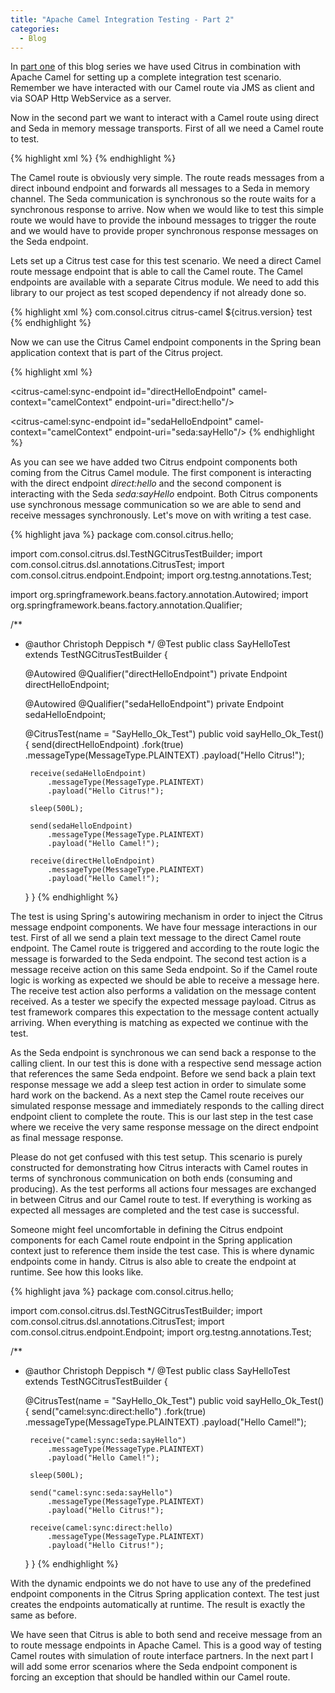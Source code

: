 ```yaml
---
title: "Apache Camel Integration Testing - Part 2"
categories:
  - Blog
---
```


In <a href="http://christophd.github.io/camel-testing-part-1/" title="Part 1" target="_blank">part one</a> of this blog series we have used Citrus in combination with Apache Camel for setting up
a complete integration test scenario. Remember we have interacted with our Camel route via JMS as client and via SOAP Http WebService as a server.

Now in the second part we want to interact with a Camel route using direct and Seda in memory message transports. First of all we need a Camel route to test.

{% highlight xml %}
<camelContext id="camelContext" xmlns="http://camel.apache.org/schema/spring">
  <route id="helloRoute">
    <from uri="direct:hello"/>
    <to uri="seda:sayHello" pattern="InOut"/>
  </route>
</camelContext>
{% endhighlight %}

The Camel route is obviously very simple. The route reads messages from a direct inbound endpoint and forwards all messages to a Seda in memory channel. The Seda communication is synchronous
so the route waits for a synchronous response to arrive. Now when we would like to test this simple route we would have to provide the inbound messages to trigger the route and we would have to
provide proper synchronous response messages on the Seda endpoint.

Lets set up a Citrus test case for this test scenario. We need a direct Camel route message endpoint that is able to call the Camel route. The Camel endpoints are available with a separate Citrus module.
We need to add this library to our project as test scoped dependency if not already done so.

{% highlight xml %}
<dependency>
  <groupId>com.consol.citrus</groupId>
  <artifactId>citrus-camel</artifactId>
  <version>${citrus.version}</version>
  <scope>test</scope>
</dependency>
{% endhighlight %}

Now we can use the Citrus Camel endpoint components in the Spring bean application context that is part of the Citrus project.

{% highlight xml %}
<?xml version="1.0" encoding="UTF-8"?>
<beans xmlns="http://www.springframework.org/schema/beans"
     xmlns:xsi="http://www.w3.org/2001/XMLSchema-instance"
     xmlns:citrus-camel="http://www.citrusframework.org/schema/camel/config"
     xsi:schemaLocation="http://www.springframework.org/schema/beans http://www.springframework.org/schema/beans/spring-beans.xsd
                     http://www.citrusframework.org/schema/camel/config http://www.citrusframework.org/schema/camel/config/citrus-camel-config.xsd">

  <camelContext id="camelContext" xmlns="http://camel.apache.org/schema/spring">
    <route id="helloRoute">
      <from uri="direct:hello"/>
      <to uri="seda:sayHello" pattern="InOut"/>
    </route>
  </camelContext>

  <citrus-camel:sync-endpoint id="directHelloEndpoint"
                           camel-context="camelContext"
                           endpoint-uri="direct:hello"/>

  <citrus-camel:sync-endpoint id="sedaHelloEndpoint"
                           camel-context="camelContext"
                           endpoint-uri="seda:sayHello"/>
</beans>
{% endhighlight %}

As you can see we have added two Citrus endpoint components both coming from the Citrus Camel module. The first component is interacting with the direct endpoint _direct:hello_ and the second component is interacting with the
Seda _seda:sayHello_ endpoint. Both Citrus components use synchronous message communication so we are able to send and receive messages synchronously. Let's move on with writing a test case.

{% highlight java %}
package com.consol.citrus.hello;

import com.consol.citrus.dsl.TestNGCitrusTestBuilder;
import com.consol.citrus.dsl.annotations.CitrusTest;
import com.consol.citrus.endpoint.Endpoint;
import org.testng.annotations.Test;

import org.springframework.beans.factory.annotation.Autowired;
import org.springframework.beans.factory.annotation.Qualifier;

/**
 * @author Christoph Deppisch
 */
@Test
public class SayHelloTest extends TestNGCitrusTestBuilder {

    @Autowired
    @Qualifier("directHelloEndpoint")
    private Endpoint directHelloEndpoint;

    @Autowired
    @Qualifier("sedaHelloEndpoint")
    private Endpoint sedaHelloEndpoint;

    @CitrusTest(name = "SayHello_Ok_Test")
    public void sayHello_Ok_Test() {
        send(directHelloEndpoint)
            .fork(true)
            .messageType(MessageType.PLAINTEXT)
            .payload("Hello Citrus!");

        receive(sedaHelloEndpoint)
            .messageType(MessageType.PLAINTEXT)
            .payload("Hello Citrus!");

        sleep(500L);

        send(sedaHelloEndpoint)
            .messageType(MessageType.PLAINTEXT)
            .payload("Hello Camel!");

        receive(directHelloEndpoint)
            .messageType(MessageType.PLAINTEXT)
            .payload("Hello Camel!");
    }
}
{% endhighlight %}

The test is using Spring's autowiring mechanism in order to inject the Citrus message endpoint components. We have four message interactions in our test. First of all we send a plain text message to the direct Camel route endpoint.
The Camel route is triggered and according to the route logic the message is forwarded to the Seda endpoint. The second test action is a message receive action on this same Seda endpoint. So if the Camel route logic is working as
expected we should be able to receive a message here. The receive test action also performs a validation on the message content received. As a tester we specify the expected message payload. Citrus as test framework compares this
expectation to the message content actually arriving. When everything is matching as expected we continue with the test.

As the Seda endpoint is synchronous we can send back a response to the calling client. In our test this is done with a respective send message action that references the same Seda endpoint. Before we send back a plain text response message
we add a sleep test action in order to simulate some hard work on the backend. As a next step the Camel route receives our simulated response message and immediately responds to the calling direct endpoint client to complete the route.
This is our last step in the test case where we receive the very same response message on the direct endpoint as final message response.

Please do not get confused with this test setup. This scenario is purely constructed for demonstrating how Citrus interacts with Camel routes in terms of synchronous communication on both ends (consuming and producing). As the test performs
all actions four messages are exchanged in between Citrus and our Camel route to test. If everything is working as expected all messages are completed and the test case is successful.

Someone might feel uncomfortable in defining the Citrus endpoint components for each Camel route endpoint in the Spring application context just to reference them inside the test case. This is where dynamic endpoints come in handy. Citrus
is also able to create the endpoint at runtime. See how this looks like.

{% highlight java %}
package com.consol.citrus.hello;

import com.consol.citrus.dsl.TestNGCitrusTestBuilder;
import com.consol.citrus.dsl.annotations.CitrusTest;
import com.consol.citrus.endpoint.Endpoint;
import org.testng.annotations.Test;

/**
 * @author Christoph Deppisch
 */
@Test
public class SayHelloTest extends TestNGCitrusTestBuilder {

    @CitrusTest(name = "SayHello_Ok_Test")
    public void sayHello_Ok_Test() {
        send("camel:sync:direct:hello")
            .fork(true)
            .messageType(MessageType.PLAINTEXT)
            .payload("Hello Camel!");

        receive("camel:sync:seda:sayHello")
            .messageType(MessageType.PLAINTEXT)
            .payload("Hello Camel!");

        sleep(500L);

        send("camel:sync:seda:sayHello")
            .messageType(MessageType.PLAINTEXT)
            .payload("Hello Citrus!");

        receive(camel:sync:direct:hello)
            .messageType(MessageType.PLAINTEXT)
            .payload("Hello Citrus!");
    }
}
{% endhighlight %}

With the dynamic endpoints we do not have to use any of the predefined endpoint components in the Citrus Spring application context. The test just creates the endpoints automatically at runtime. The result is exactly the same as before.

We have seen that Citrus is able to both send and receive message from an to route message endpoints in Apache Camel. This is a good way of testing Camel routes with simulation of route interface partners. In the next part I will
add some error scenarios where the Seda endpoint component is forcing an exception that should be handled within our Camel route.



